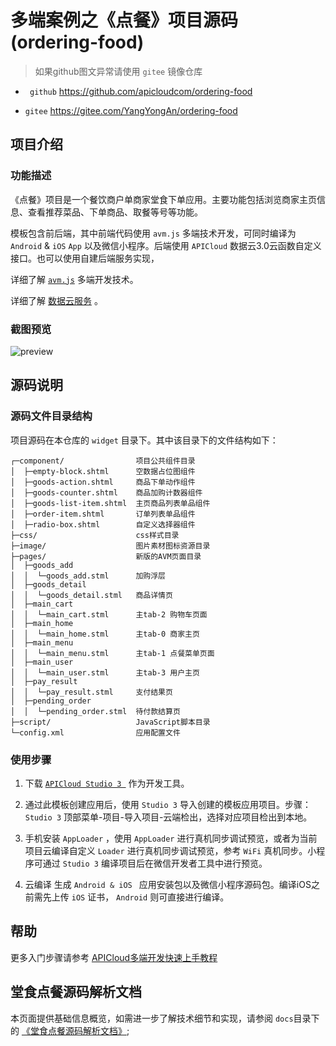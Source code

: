# 多端案例之《点餐》项目源码 (ordering-food)

> 如果github图文异常请使用 ` gitee ` 镜像仓库

-  ` github`  https://github.com/apicloudcom/ordering-food

-  ` gitee `  https://gitee.com/YangYongAn/ordering-food
## 项目介绍
### 功能描述
《点餐》项目是一个餐饮商户单商家堂食下单应用。主要功能包括浏览商家主页信息、查看推荐菜品、下单商品、取餐等号等功能。

模板包含前后端，其中前端代码使用 ` avm.js ` 多端技术开发，可同时编译为 ` Android `  &  ` iOS `   ` App ` 以及微信小程序。后端使用 ` APICloud ` 数据云3.0云函数自定义接口。也可以使用自建后端服务实现，

详细了解 [` avm.js `](https://docs.apicloud.com/apicloud3/?uzchannel=30) 多端开发技术。

详细了解 [数据云服务](https://docs.apicloud.com/Cloud-API/sentosa?uzchannel=30) 。


### 截图预览
![preview](docs/preview.jpg)
## 源码说明

### 源码文件目录结构
项目源码在本仓库的  ` widget ` 目录下。其中该目录下的文件结构如下： 
~~~
┌─component/                项目公共组件目录
│  ├─empty-block.shtml      空数据占位图组件
│  ├─goods-action.shtml     商品下单动作组件
│  ├─goods-counter.shtml    商品加购计数器组件
│  ├─goods-list-item.shtml  主页商品列表单品组件
│  ├─order-item.shtml       订单列表单品组件
│  ├─radio-box.shtml        自定义选择器组件
├─css/                      css样式目录
├─image/                    图片素材图标资源目录
├─pages/                    新版的AVM页面目录
│  ├─goods_add
│  │  └─goods_add.stml      加购浮层
│  ├─goods_detail
│  │  └─goods_detail.stml   商品详情页
│  ├─main_cart
│  │  └─main_cart.stml      主tab-2 购物车页面
│  ├─main_home
│  │  └─main_home.stml      主tab-0 商家主页
│  ├─main_menu
│  │  └─main_menu.stml      主tab-1 点餐菜单页面
│  ├─main_user
│  │  └─main_user.stml      主tab-3 用户主页
│  ├─pay_result
│  │  └─pay_result.stml     支付结果页
│  ├─pending_order
│  │  └─pending_order.stml  待付款结算页
├─script/                   JavaScript脚本目录
└─config.xml                应用配置文件
~~~
### 使用步骤
1. 下载 [` APICloud Studio 3  `](https://www.apicloud.com/studio3?uzchannel=30#downloadBtn) 作为开发工具。

2. 通过此模板创建应用后，使用 ` Studio 3 ` 导入创建的模板应用项目。步骤： ` Studio 3 ` 顶部菜单-项目-导入项目-云端检出，选择对应项目检出到本地。

3. 手机安装 ` AppLoader ` ，使用 ` AppLoader ` 进行真机同步调试预览，或者为当前项目云编译自定义 ` Loader ` 进行真机同步调试预览，参考 ` WiFi ` 真机同步。小程序可通过 ` Studio 3 ` 编译项目后在微信开发者工具中进行预览。

4. 云编译 生成 ` Android & iOS  ` 应用安装包以及微信小程序源码包。编译iOS之前需先上传 ` iOS ` 证书， ` Android ` 则可直接进行编译。

## 帮助

更多入门步骤请参考 [APICloud多端开发快速上手教程](https://github.com/apicloudcom/hello-app)

## 堂食点餐源码解析文档
本页面提供基础信息概览，如需进一步了解技术细节和实现，请参阅 ` docs `目录下的 [《堂食点餐源码解析文档》](./docs/README.md);
